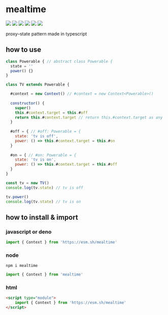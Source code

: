# mealtime
[![](https://badgen.net/packagephobia/install/mealtime?icon=npm&label&color=black&scale=1.3)](https://www.npmjs.com/package/mealtime) [![](https://badgen.net/npm/types/tslib?icon=typescript&label&color=black&scale=1.3)](https://github.com/domrally/mealtime/blob/main/code/context.d.ts) [![](https://badgen.net/github/status/domrally/mealtime?icon=github&label&color=black&scale=1.3)](https://github.com/domrally/mealtime/actions) [![](https://badgen.net/badge/license/Fair?color=grey&scale=1.3)](https://github.com/domrally/mealtime/blob/main/LICENSE) [![](https://badgen.net/codeclimate/loc/domrally/mealtime?label=line count&color=grey&scale=1.3)](https://github.com/domrally/mealtime/blob/main/code/context.ts) [![](https://badgen.net/github/tag/domrally/mealtime?icon=git&label&color=grey&scale=1.3)](https://github.com/domrally/mealtime/releases)

proxy–state pattern made in typescript

## how to use
```js
class Powerable { // abstract class Powerable {
  state = ''
  power() {}
}

class TV extends Powerable {

  #context = new Context() // #context = new Context<Powerable>()
  
  constructor() {
    super()
    this.#context.target = this.#off
    return this.#context.target // return this.#context.target as any
  }
  
  #off = { // #off: Powerable = {
    state: 'tv is off',
    power: () => this.#context.target = this.#on
  }
  
  #on = { // #on: Powerable = {
    state: 'tv is on',
    power: () => this.#context.target = this.#off
  }
}

const tv = new TV()
console.log(tv.state) // tv is off

tv.power()
console.log(tv.state) // tv is on
```
## how to install & import
### javascript or deno
```js
import { Context } from 'https://esm.sh/mealtime'
```
### node
```
npm i mealtime
```
```js
import { Context } from 'mealtime'
```
### html
```html
<script type="module">
    import { Context } from 'https://esm.sh/mealtime'	
</script>
```
